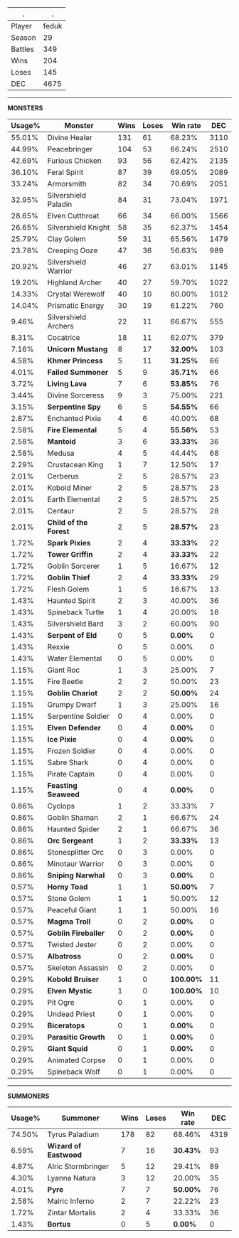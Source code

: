 .|.
|-|-
Player|feduk
Season|29
Battles|349
Wins|204
Loses|145
DEC|4675

---
**MONSTERS**

Usage%|Monster|Wins|Loses|Win rate|DEC|
-|-|-|-|-|-|
55.01%|Divine Healer|131|61|68.23%|3110|
44.99%|Peacebringer|104|53|66.24%|2510|
42.69%|Furious Chicken|93|56|62.42%|2135|
36.10%|Feral Spirit|87|39|69.05%|2089|
33.24%|Armorsmith|82|34|70.69%|2051|
32.95%|Silvershield Paladin|84|31|73.04%|1971|
28.65%|Elven Cutthroat|66|34|66.00%|1566|
26.65%|Silvershield Knight|58|35|62.37%|1454|
25.79%|Clay Golem|59|31|65.56%|1479|
23.78%|Creeping Ooze|47|36|56.63%|989|
20.92%|Silvershield Warrior|46|27|63.01%|1145|
19.20%|Highland Archer|40|27|59.70%|1022|
14.33%|Crystal Werewolf|40|10|80.00%|1012|
14.04%|Prismatic Energy|30|19|61.22%|760|
9.46%|Silvershield Archers|22|11|66.67%|555|
8.31%|Cocatrice|18|11|62.07%|379|
7.16%|**Unicorn Mustang**|8|17|**32.00%**|103|
4.58%|**Khmer Princess**|5|11|**31.25%**|66|
4.01%|**Failed Summoner**|5|9|**35.71%**|66|
3.72%|**Living Lava**|7|6|**53.85%**|76|
3.44%|Divine Sorceress|9|3|75.00%|221|
3.15%|**Serpentine Spy**|6|5|**54.55%**|66|
2.87%|Enchanted Pixie|4|6|40.00%|68|
2.58%|**Fire Elemental**|5|4|**55.56%**|53|
2.58%|**Mantoid**|3|6|**33.33%**|36|
2.58%|Medusa|4|5|44.44%|68|
2.29%|Crustacean King|1|7|12.50%|17|
2.01%|Cerberus|2|5|28.57%|23|
2.01%|Kobold Miner|2|5|28.57%|23|
2.01%|Earth Elemental|2|5|28.57%|25|
2.01%|Centaur|2|5|28.57%|28|
2.01%|**Child of the Forest**|2|5|**28.57%**|23|
1.72%|**Spark Pixies**|2|4|**33.33%**|22|
1.72%|**Tower Griffin**|2|4|**33.33%**|22|
1.72%|Goblin Sorcerer|1|5|16.67%|12|
1.72%|**Goblin Thief**|2|4|**33.33%**|29|
1.72%|Flesh Golem|1|5|16.67%|13|
1.43%|Haunted Spirit|2|3|40.00%|36|
1.43%|Spineback Turtle|1|4|20.00%|16|
1.43%|Silvershield Bard|3|2|60.00%|90|
1.43%|**Serpent of Eld**|0|5|**0.00%**|0|
1.43%|Rexxie|0|5|0.00%|0|
1.43%|Water Elemental|0|5|0.00%|0|
1.15%|Giant Roc|1|3|25.00%|7|
1.15%|Fire Beetle|2|2|50.00%|23|
1.15%|**Goblin Chariot**|2|2|**50.00%**|24|
1.15%|Grumpy Dwarf|1|3|25.00%|16|
1.15%|Serpentine Soldier|0|4|0.00%|0|
1.15%|**Elven Defender**|0|4|**0.00%**|0|
1.15%|**Ice Pixie**|0|4|**0.00%**|0|
1.15%|Frozen Soldier|0|4|0.00%|0|
1.15%|Sabre Shark|0|4|0.00%|0|
1.15%|Pirate Captain|0|4|0.00%|0|
1.15%|**Feasting Seaweed**|0|4|**0.00%**|0|
0.86%|Cyclops|1|2|33.33%|7|
0.86%|Goblin Shaman|2|1|66.67%|24|
0.86%|Haunted Spider|2|1|66.67%|36|
0.86%|**Orc Sergeant**|1|2|**33.33%**|13|
0.86%|Stonesplitter Orc|0|3|0.00%|0|
0.86%|Minotaur Warrior|0|3|0.00%|0|
0.86%|**Sniping Narwhal**|0|3|**0.00%**|0|
0.57%|**Horny Toad**|1|1|**50.00%**|7|
0.57%|Stone Golem|1|1|50.00%|12|
0.57%|Peaceful Giant|1|1|50.00%|16|
0.57%|**Magma Troll**|0|2|**0.00%**|0|
0.57%|**Goblin Fireballer**|0|2|**0.00%**|0|
0.57%|Twisted Jester|0|2|0.00%|0|
0.57%|**Albatross**|0|2|**0.00%**|0|
0.57%|Skeleton Assassin|0|2|0.00%|0|
0.29%|**Kobold Bruiser**|1|0|**100.00%**|11|
0.29%|**Elven Mystic**|1|0|**100.00%**|10|
0.29%|Pit Ogre|0|1|0.00%|0|
0.29%|Undead Priest|0|1|0.00%|0|
0.29%|**Biceratops**|0|1|**0.00%**|0|
0.29%|**Parasitic Growth**|0|1|**0.00%**|0|
0.29%|**Giant Squid**|0|1|**0.00%**|0|
0.29%|Animated Corpse|0|1|0.00%|0|
0.29%|Spineback Wolf|0|1|0.00%|0|

---
**SUMMONERS**

Usage%|Summoner|Wins|Loses|Win rate|DEC|
-|-|-|-|-|-|
74.50%|Tyrus Paladium|178|82|68.46%|4319|
6.59%|**Wizard of Eastwood**|7|16|**30.43%**|93|
4.87%|Alric Stormbringer|5|12|29.41%|89|
4.30%|Lyanna Natura|3|12|20.00%|35|
4.01%|**Pyre**|7|7|**50.00%**|76|
2.58%|Malric Inferno|2|7|22.22%|23|
1.72%|Zintar Mortalis|2|4|33.33%|36|
1.43%|**Bortus**|0|5|**0.00%**|0|
